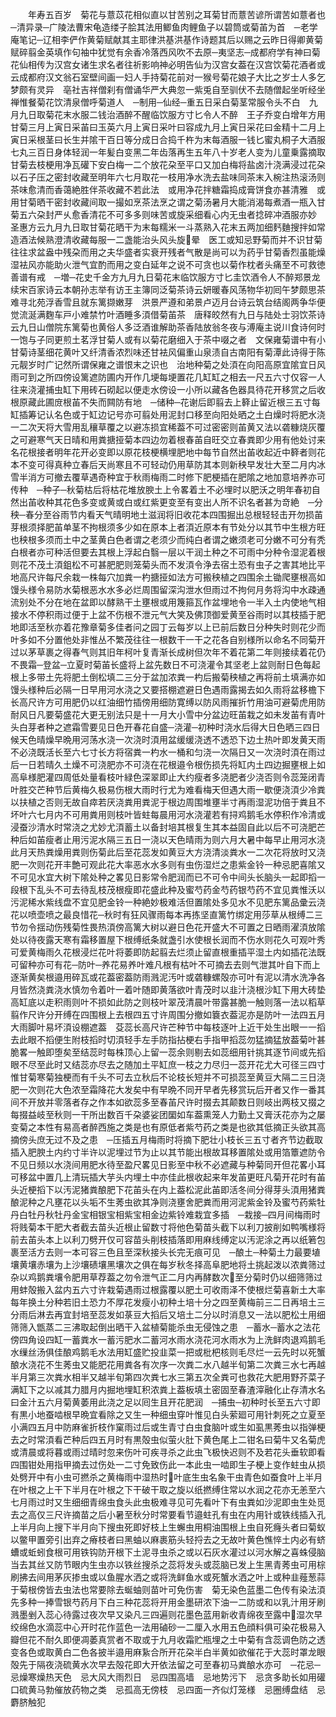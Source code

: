 <!-- { "loadSidebar": true } -->
　　年寿五百岁　菊花与薏苡花相似直以甘苦别之耳菊甘而薏苦谚所谓苦如薏者也　─清异录─广陵法曹宋龟造缕子脍其法用鲫鱼肉鲤鱼子以碧筒或菊苖为首　─老学庵笔记─辽相李俨作黄菊赋献其主耶律洪基洪基作诗题其后以赐之云昨日得卿黄菊赋碎翦金英填作句袖中犹觉有余香冷落西风吹不去原─夷坚志─成都府学有神曰菊花仙相传为汉宫女诸生求名者往祈影响神必明告仙为汉宫女葢在汉宫饮菊花酒者或云成都府汉文翁石室壁间画一妇人手持菊花前对一猴号菊花娘子大比之岁士人多乞梦颇有灵异　亳社吉祥僧刹有僧诵华严大典忽一紫兎自至驯伏不去随僧起坐听经坐禅惟餐菊花饮清泉僧呼菊道人　─制用─仙经─重五日采白菊茎常服令头不白　九月九日取菊花末水服二钱治酒醉不醒临饮服方寸匕令人不醉　王子乔变白增年方用甘菊三月上寅日采苖曰玉英六月上寅日采叶曰容成九月上寅日采花曰金精十二月上寅日采根茎曰长生并隂干百日等分成日合捣千杵为末每酒服一钱匕蜜丸桐子大酒服七丸三百日身体轻润一年髪白变黑二年齿落再生五年八十岁老人变为儿童乗露摘取甘菊去枝梗用净瓦礶下安白梅一二个放花朶至平口又加白梅将盐卤汁浇满浸过花朶以石子压之密封收藏至明年六七月取花一枝用净水洗去盐味同茶末入椀注热滚汤则茶味愈清而香蔼絶胜伴茶收藏不若此法　或用净花拌糖霜捣成膏饼食亦甚清雅　或用甘菊晒干密封收藏间取一撮如烹茶法烹之谓之菊汤暑月大能消渴每煮酒一瓶入甘菊五六朶封严乆愈香清花不可多多则味苦或旋采细看心内无虫者捻碎冲酒服亦妙　圣惠方云九月九日取甘菊花晒干为末每糯米一斗蒸熟入花末五两加细麫麯搜拌如常造酒法候熟澄清收藏每服一二盏能治头风头旋晕　医工或知忌野菊而并不识甘菊往往求盆盎中残朶而用之夫华盛者实衰开残者气散是尚可以为药乎甘菊香烈虽能燥湿袪风亦能助火泄气宜酌而用之变白延年之说不可贪也以菊作枕者头痛至不可救徳善谱有戒　─増─花史千金方九月九日菊花末临饮服方寸匕圭饮酒令人不醉郑景龙续宋百家诗云本朝孙志举有访王主簿同泛菊茶诗云妍暖春风荡物华初囘午梦颇思茶难寻北苑浮香雪且就东篱撷嫩芽　洪景严遵和弟景卢迈月台诗云筑台结阁两争华便觉流涎满麴车戸小难禁竹叶酒睡多湏借菊苖茶　唐释皎然有九日与陆处士羽饮茶诗云九日山僧院东篱菊也黄俗人多泛酒谁解助茶香陆放翁冬夜与溥庵主说川食诗何时一饱与子同更煎土茗浮甘菊人或有以菊花磨细入于茶中啜之者　文保雍菊谱中有小甘菊诗茎细花黄叶又纤清香浓烈味还甘袪风偏重山泉渍自古南阳有菊潭此诗得于陈元靓岁时广记然所谓保雍之谱恨末之识也　治地种菊之处湏在向阳高原宜隂宜日风雨可到之所四傍设篱遮防圃内开作几埂每埂置花几缸缸之相去一尺五六寸仅容一人往来浇灌捕虫缸下用砖石砌起以便走水傍设一小所以藏各色器具待花开移赏之后收根原藏此圃庻根苖不失而闗防有地　─储种─花谢后即翦去上簳止留近根三五寸每缸插筹记认名色或于缸边记号亦可翦处用泥封口移至向阳处晒之土白燥时将肥水浇一二次天将大雪用乱穰草覆之以避冻损宜稀葢不可过密密则苖黄又法以砻糠烧灰覆之可避寒气天日晴和用粪搪挜菊本四边勿着根春苖自旺交立春粪即少用有他处讨来名花根接者明年花开必变即以原花枝梗横埋肥地中每节自然出苖收起近中簳者则花本不变可得真种立春后天尚寒且不可轻动仍用草防其本则新秧早发壮大至二月内冰雪半消方可撤去覆草遇奇种宜于秋雨梅雨二时修下肥梗插在肥隂之地加意培养亦可传种　─种子─秋菊枯后将枯花堆放腴土上令畧着土不必埋时以肥沃之明年春初自然出苖收种其花色多变或黄或白或红紫更变至有变出人所不识名者甚为竒絶　─分秧─春分至谷雨节内看天气晴明地土滋润将旧收花本四围掘出总根轻轻击开勿损苖芽根须择肥苖单茎不拘根须多少如在原本上者湏近原本有节处分以其节中生根方旺也秧根多须而土中之茎黄白色者谓之老须少而纯白者谓之嫩须老可分嫩不可分有秃白根者亦可种活但要去其根上浮起白翳一层以干润土种之不可雨中分种令湿泥着根则花不茂土湏鉏松不可甚肥肥则笼菊头而不发湏令浄去宿土恐有虫子之害其地比平地高尺许每尺余栽一株每穴加粪一杓搪挜如法方可搬秧植之四围余土锄爬壅根高如馒头様令易防水菊根恶水水多必烂周围留深沟泄水但雨过不拘何月务将沟中水疎通流别处不分在地在盆即以酵熟干土壅根或用篾箍瓦作盆埋地令一半入土内使地气相接水不停积雨过便于上盆不伤根不泄元气大笑及佛顶御爱黄至谷雨时以其枝插于肥地即活至秋亦着花豫章菊多佳者问之园丁云每岁以上已前后数日分种失时则花少而叶多如不分置他处非惟丛不繁茂往往一根数干一干之花各自别様所以命名不同菊开过以茅草裹之得春气则其旧年柯叶复青渐长成树但次年不着花第二年则接续着花仍不畏霜─登盆─立夏时菊苖长盛将上盆先数日不可浇灌令其坚老上盆则耐日色每起根上多带土先将肥土倒松填二三分于盆加浓粪一杓后搬菊秧植之再将前土填满亦如馒头様种后必隔一日早用河水浇之又要搭棚遮避日色遇雨露揭去如久雨将盆移檐下长高尺许方可用肥仍以红油细竹插傍用细防寛缚以防风雨摧折竹用油可避菊虎用防耐风日凡要菊盛花大更无别法只是十一月大小雪中分盆边旺苖栽之如未发苖有青叶头白芽者种之遮霜雪要见日色开春花自盛─浇灌─初种时浇水后得大日色晒三四日候天色晴燥早晩用河荡水浇一次浇时湏用盆缓缓浇透不透恐下边土热叶即发黄天雨不必浇既活长至六七寸长方将宿粪一杓水一桶和匀浇一次隔日又一次浇时湏在雨过后一日若晴久土燥不可浇肥亦不可浇在花根邉令根伤损先将缸内土四边掘壅根上如高阜様肥灌四周低处量看枝叶緑色深翠即止大约瘦者多浇肥者少浇否则令蕊笼闭青叶胜交芒种节后黄梅久极易伤根大雨时行尤为难看梅天但遇大雨一歇便浇湏少冷粪以扶植之否则无故自瘁若厌浇粪用粪泥于根边周围堆壅半寸再雨湿泥功倍于粪且不坏叶六七月内不可用粪用则枝叶皆蛀每晨用河水浇灌若有挦鸡鹅毛水停积作冷清或浸蚕沙清水时常浇之尤妙尤湏蓄土以备封培其根复生其本益固自此以后不可浇肥芒种后如苖瘦者止用污泥水隔三五日一浇以天色晴雨为则六月大暑中每早止用河水浇此月天热粪燥用粪则伤菊此后至花蕊发如黄豆大方浇清淡粪水一二次花将放时又浇肥一次则花开丰艶可观此花大率恶水水多则有虫伤湿烂之患紫金铃一种忌肥喜隂又不可见水宜大树下隂处种之畧见日影常令肥润而已不可令中间头长脑头一起即搯一段根下乱头不可去待乱枝茂根瘦即花盛此种及蜜芍药金芍药银芍药不宜见粪惟沃以污泥稀水紫线盘不宜见肥金铃一种絶妙极难活但置隂处多见水不见肥东篱品彚云浇花以喷壶喷之最良惜花─秋时有狂风骤雨每本再拣坚直篱竹绑定用莎草从根缚二三节勿令揺动伤残菊性畏热湏傍高篱大树以避日色花开盛大不可置之日晒雨濯湏放隂处以待夜露天寒有霜移置屋下根缚纸条就盏引水使根长润而不伤水则花久可观叶秀可爱黄梅雨久花根浸烂花叶将萎即防起翦去烂须止留直根重插平湿土内如插花法既可留种亦可有花─防叶─养花易养叶难凡根有枯叶不可摘去去则气泄其叶自下而上逐渐黄矣根邉用碎瓦或花葢密葢防雨溅泥汚叶或砻糠螺殻亦可叶有泥以清水洗净各月皆然浇粪浇水慎勿令着叶一着叶随即黄落欲叶青茂时以韭汁浇根沙缸下用大砖垫高缸底以走积雨则叶不损如此防之则枝叶翠茂清晨叶带露甚脆一触则落一法以稻草翦作尺许分开缚在四围根上去根四五寸许周围分撤如簔衣葢泥亦是防叶一法四五月大雨脚叶易坏湏设棚遮葢　芟蕊长高尺许芒种节中每枝逐叶上近干处生出眼一一搯去此眼不搯便生附枝搯时切湏轻手左手防指拈梗右手指甲搯蕊勿猛摘猛放葢菊叶甚脆畧一触即堕矣至结蕊时每株顶心上留一蕊余则剔去如蕊细用针挑其逐节间或先搯眼不尽至此时又结蕊亦尽去之随加土平缸庶一枝之力尽归一蕊开花尤大可径三四寸惟甘菊寒菊独梗而有千头不可去立秋后不论枝长短并不可损蕊至黄豆大隔二三日浇肥一次则花大色浓至霜降花大发矣中有早晩不同开早者先移赏玩后开者又作一番其间不开放并零落者存之作本如欲蕊多至春苖尺许时掇去其颠数日则岐出两枝又掇之每掇益岐至秋则一干所出数百千朶婆娑团圞如车葢熏笼人力勤土又膏沃花亦为之屡变菊之本性有易高者醉西施之类是也有原低者紫芍药之类是也欲其低摘正头欲其高摘傍头庶无过不及之患　─压插五月梅雨时将摘下肥壮小枝长三五寸者齐节边截取插入肥腴土内约寸半许以泥埋过节为止以其节能出根故耳移置隂处或用箔簟遮防令不见日频以水浇间用肥水待至盈尺畧见日影至中秋不必遮藏与种菊同开但花畧小耳可移盆中置几上清玩插大芋头内埋土中亦佳此根收起来年发苖更旺凡菊开花时有苖头近梗搯下以汚泥猪粪酿肥下花苖头在内上葢松泥此苖即活冬间分得芽头湏用猪粪酿泥种之凡壅花以头垢不生莠虫欲其净则浇壅舍肥粪而用河泥紫金铃及蜜芍药紫牡丹白牡丹秋牡丹金宝相银宝相紫宝相金边紫铃难栽宜多插　─栽接─四月间梅雨时将贱菊本干肥大者截去苗头近根止留数寸将他色菊苗头截下以利刀披削如鸭嘴様将前去苖头本上以利刀劈开仅可容苗头削枝插落即用麻线缚定以汚泥涂之再以纸箬包裹至活方去则一本可容三色且至深秋接头长完无痕可见　─酿土─种菊土力最要埴壤黄壤赤壤为上沙壤碛壤黑壤次之俱在每岁秋冬择高阜肥地将土挑起泼以浓粪筛过杂以鸡鹅粪壤令肥用草荐葢之勿令泄气正二月内再酵数次至分菊时仍以细筛筛过用蚌殻搬入盆内五六寸许栽菊遇雨过根露覆以肥土可收雨泽不使根烂菊喜新土大率每年换土分种若旧土恐力不厚花发瘦小初种土培十分之四至黄梅前三二日再培土三分雨后淋去再宜封培至蕊发如菉豆大搯后又培土二分以时消息又一法以肥松土用细筛筛入甑蒸二三沸取起倒出晒干入盆植菊能杀虫无侵蚀之患　─蓄水─蓄水之法花傍四角设四缸一蓄粪水一蓄污肥水二蓄河水雨水浇花河水雨水为上洗鲜肉退鸡鹅毛水缫丝汤俱佳酿鸡鹅毛水法用缸盛贮投韭菜一把或枇杷核则毛尽烂一云先时以死蟹酿水浇花不生莠虫又能肥花用粪各有次序一次粪二水八越半旬第二次粪三水七再越半月第三次粪水相半又越半旬第四次粪七水三第五次全粪可也救花大肥用野芥菜子满缸下之以减其力腊月内掘地埋缸积浓粪上葢板填土密固至春渣滓融化止存清水名曰金汁五六月菊黄萎用此浇之足以囘生且开花肥润　─捕虫─初种时长至五六寸即有黒小地蚕啮根早晩宜看除之又生一种细虫穿叶惟见白头萦廻可用针刺死之立夏至小满四五月中防麻雀折枝作窠雨过后或生青寸白虫食脑叶或生如虱黒莠虫以指弹梗去之时常湏看芒种后四五月时有黒殻虫似萤火肚下黄色尾上二钳名曰菊牛又名菊虎或清晨或将暮或雨过晴时忽来伤叶可疾寻杀之此虫飞极快迟则不及若花头垂软即看四围钳处用指甲摘去过伤处一二寸免致伤此一本此虫一啮即生子梗上变作蛀虫从损处劈开中有小虫可撚杀之黄梅雨中湿热时叶底生虫名象干虫青色如蚕食叶上半月在叶根之上干下半月在叶根之下干破干取之旋以纸撚缚住常以水润之花亦无恙至六七月雨过时又生细细青绵虫食头此虫极难寻见可先看叶下有虫粪如沙泥即虫生处觅去之高仅三尺许摘苗之后小暑至秋分时常要看节邉蛀孔有虫在内用针或铁线插入孔上半月向上搜下半月向下搜虫死即好枝上生蠏虫用桐油围根上虫自死癃头者曰菊蚁以鳖甲置旁引出弃之瘠枝者曰黑蚰以麻裹筋头轻捋去之无故叶黄色憔悴土内必有蛴螬或蚯蚓食根可用铁钩防开根下土泥寻虫杀之或以石灰水灌过以河水解之喜蛛侵脑当去其丝又防节眼内生虫亦以铁丝搜杀之蕊将发头或蕊脑已发上生黑青莠虫可用棕刷拂去间用茅灰掺虫或以鱼腥水洒之或将洗鲜鱼水或死蟹水洒之叶上或种韭薤葱蒜于菊根傍皆去虫法也常要除去蜒蚰则苗叶可免伤害　菊无染色蓝墨二色传有染法湏先多种一捧雪银芍药月下白三种花蕊将开用金墨研浓下油一二防或和以乳汁用牙刷溅墨剉入蕊心待露过夜次早又染凡三四遍则花墨色蓝用新收青绵夜至露中湿次早绞绵色水滴蕊中心开时花作蓝色一法用磠砂一二厘入水用五色顔料俱可染花极易入瓣但花不耐久即便凋萎真赏者不取或于九月收霜贮瓶埋之土中菊有含蕊调色防之透变各色或取黄白二色各披半邉用麻紥合所开花朶半白半黄如欲催花于大蕊时罩龙眼殻先于隔夜浇硫黄水次早去殻花即大开依法留之可至春初马粪酿水亦可　─花忌─忌燥寒燥热天色　忌大风大雨烈日　忌四围高墙　忌地势污下　忌贪多助长如用礶口硫黄马勃催放药物之类　忌孤高无傍枝　忌四面一齐似灯笼様　忌圈缚盘结　忌麝脐触犯
